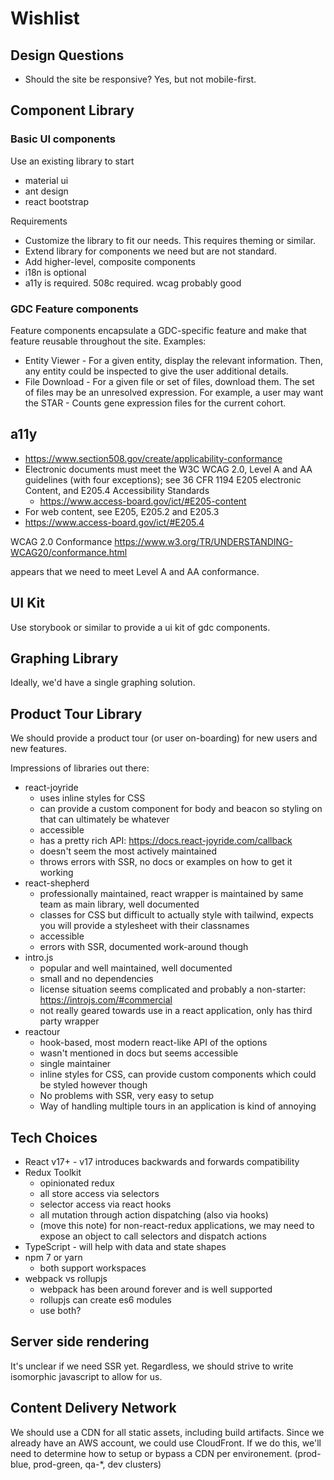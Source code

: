 # Wishlist

## Design Questions

- Should the site be responsive? Yes, but not mobile-first.

## Component Library

### Basic UI components

Use an existing library to start

- material ui
- ant design
- react bootstrap

Requirements

- Customize the library to fit our needs. This requires theming or similar.
- Extend library for components we need but are not standard.
- Add higher-level, composite components
- i18n is optional
- a11y is required. 508c required. wcag probably good

### GDC Feature components

Feature components encapsulate a GDC-specific feature and make that feature reusable
throughout the site. Examples:

- Entity Viewer - For a given entity, display the relevant information. Then, any entity could be inspected to give the user additional details.
- File Download - For a given file or set of files, download them. The set of files may be an unresolved expression. For example, a user may want the STAR - Counts gene expression files for the current cohort.

## a11y

- <https://www.section508.gov/create/applicability-conformance>
- Electronic documents must meet the W3C WCAG 2.0, Level A and AA guidelines (with four exceptions); see 36 CFR 1194 E205 electronic Content, and E205.4 Accessibility Standards
  - <https://www.access-board.gov/ict/#E205-content>
- For web content, see E205, E205.2 and E205.3
- https://www.access-board.gov/ict/#E205.4

WCAG 2.0 Conformance
<https://www.w3.org/TR/UNDERSTANDING-WCAG20/conformance.html>

appears that we need to meet Level A and AA conformance.

## UI Kit

Use storybook or similar to provide a ui kit of gdc components.

## Graphing Library

Ideally, we'd have a single graphing solution.

## Product Tour Library

We should provide a product tour (or user on-boarding) for new users and new features.

Impressions of libraries out there:
- react-joyride
  - uses inline styles for CSS
  - can provide a custom component for body and beacon so styling on that can ultimately be whatever
  - accessible
  - has a pretty rich API: https://docs.react-joyride.com/callback
  - doesn't seem the most actively maintained
  - throws errors with SSR, no docs or examples on how to get it working
- react-shepherd
  - professionally maintained, react wrapper is maintained by same team as main library, well documented
  - classes for CSS but difficult to actually style with tailwind, expects you will provide a stylesheet with their classnames
  - accessible
  - errors with SSR, documented work-around though
- intro.js
  - popular and well maintained, well documented
  - small and no dependencies
  - license situation seems complicated and probably a non-starter: https://introjs.com/#commercial
  - not really geared towards use in a react application, only has third party wrapper
- reactour
  - hook-based, most modern react-like API of the options
  - wasn't mentioned in docs but seems accessible
  - single maintainer
  - inline styles for CSS, can provide custom components which could be styled however though
  - No problems with SSR, very easy to setup
  - Way of handling multiple tours in an application is kind of annoying


## Tech Choices

- React v17+ - v17 introduces backwards and forwards compatibility
- Redux Toolkit
  - opinionated redux
  - all store access via selectors
  - selector access via react hooks
  - all mutation through action dispatching (also via hooks)
  - (move this note) for non-react-redux applications, we may need to expose an object to call selectors and dispatch actions
- TypeScript - will help with data and state shapes
- npm 7 or yarn
  - both support workspaces
- webpack vs rollupjs
  - webpack has been around forever and is well supported
  - rollupjs can create es6 modules
  - use both?

## Server side rendering

It's unclear if we need SSR yet. Regardless, we should strive to write isomorphic javascript to allow for us.

## Content Delivery Network

We should use a CDN for all static assets, including build artifacts. Since we already have an AWS account, we could use CloudFront. If we do this, we'll need to determine how to setup or bypass a CDN per environement. (prod-blue, prod-green, qa-\*, dev clusters)
